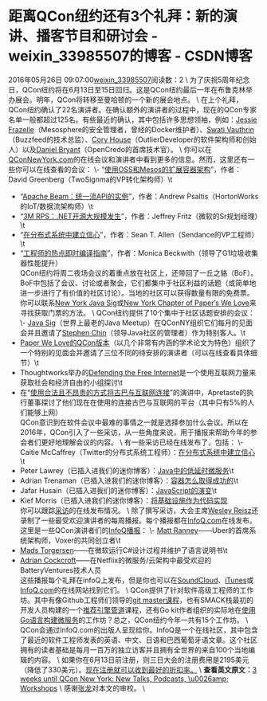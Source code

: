# 距离QCon纽约还有3个礼拜：新的演讲、播客节目和研讨会 - weixin_33985507的博客 - CSDN博客
2016年05月26日 09:07:00[weixin_33985507](https://me.csdn.net/weixin_33985507)阅读数：2
\\
为了庆祝5周年纪念日，QCon纽约将在6月13日至15日回归。这是QCon纽约最后一年在布鲁克林举办展会。明年，QCon将转移至曼哈顿的一个新的展会地点。
\\
在上个礼拜，QCon纽约确认了22名演讲者。在确认额外的演讲者的过程中，现在的QCon专家名单一般都超过125名。有些最近的确认，其中包括许多思想领袖，例如：[Jessie Frazelle](%5C)（Mesosphere的安全管理者，曾经的Docker维护者）、[Swati Vauthrin](%5C)（Buzzfeed的技术总监）、[Cory House](%5C)（OutlierDeveloper的软件架构师和创始人）以及[Daniel Bryant](%5C)（OpenCredo的首席技术官）。
\\
你可以在[QConNewYork.com](%5C)的在线会议和演讲者中看到更多的信息。然而，这里还有一些你可以在线查看的会议：
\\- “[使用OSS和Mesos的扩展容器架构](%5C)”，作者：David Greenberg（TwoSignma的VP转化架构师）\\t
- “[Apache Beam：统一流API的实例](%5C)”，作者：Andrew Psaltis（HortonWorks的IoT/数据流架构师）\\t
- “[3M RPS：.NET开源大规模发生](%5C)”，作者：Jeffrey Fritz（微软的Sr规划经理）\\t
- “[在分布式系统中建立信心](%5C)”，作者：Sean T. Allen（Sendance的VP工程师）\\t
- “[工程师的热点即时编译指南](%5C)”，作者：Monica Beckwith（领导了G1垃圾收集器性能提升）\
QCon纽约将周二夜场会议的着重点放在社区上，还带回了一丘之貉（BoF）。BoF中包括了会议、讨论或者聚会，它们都集中于社区利益的话题（或简单地进一步进行了有价值的社区讨论）。当地的社区可以获得数量有限的免费票。你可以联系[New York Java Sig](%5C)或[New York Chapter of Paper’s We Love](%5C)来寻找获取门票的方法。
\\
QCon纽约提供了10个集中于社区话题安排的会议：
\\- [Java Sig](%5C)（世界上最老的Java Meetup）在QConNY组织它们每月的见面会并且邀请了[Stephen Chin](%5C)（领导Java社区的管理者）作为特别客人。\\t
- [Paper We Love的QCon版本](%5C)（以几个非常有内涵的学术论文为特色）组织了一个特别的见面会并邀请了三位不同的待安排的演讲者（可以在线查看具体细节）\\t
- Thoughtworks举办的[Defending the Free Internet](%5C)是一个使用互联网力量来获取社会和经济自由的小组探讨\\t
- 在“[使用合法且不昂贵的方式将古巴与互联网连接](%5C)”的演讲中，Apretaste的执行董事探讨了他们现在在使用的连接古巴与互联网的平台（其中只有5%的人们能够上网）\
QCon意识到在软件会议中最难的事情之一就是选择参加什么会议。所以在2016年，QCon引入了一些采访，从一些角度来说，用于播报来帮助今年的参会者们更好地理解会议的内容。
\\
有一些采访已经在线发布了，包括：
\\- Caitie McCaffrey（Twitter的分布式系统工程师）：[在分布式系统中建立信心](%5C)\\t
- Peter Lawrey（已插入进我们的迷你博客）：[Java中的低延时微服务](%5C)\\t
- Adrian Trenaman（已插入进我们的迷你博客）：[容器怎么取得成功的](%5C)\\t
- Jafar Husain（已插入进我们的迷你博客）：[JavaScript的演变](%5C)\\t
- Kief Morris（已插入进我们的迷你博客）：[将基础设施作为代码实现](%5C)\
你可以跟踪[采访](%5C)的在线发布情况。
\\
除了撰写采访，大会主席[Wesley Reisz](%5C)还录制了一些最受欢迎演讲者的每周播报。每个播报都在[InfoQ.com](%5C)在线发布。这里是一些QCon演讲者们的[InfoQ播报](%5C)：
\\- [Matt Ranney](%5C)——Uber的首席系统架构师，Voxer的共同创立者\\t
- [Mads Torgersen](%5C)——在微软运行C#设计过程并维护了语言说明书\\t
- [Adrian Cockcroft](%5C)——在Netflix的微服务/云架构中最受欢迎的BatteryVentures技术人员\
这些播报每个礼拜在infoQ上发布，但是你也可以在[SoundCloud](%5C)、[iTunes](%5C)或[InfoQ.com](%5C)的在线网站找到它们。
\\
QCon提供了针对软件高级工程师的工作坊。其中有像Github工程师们领导的[git master课程](%5C)，也有SMACK栈最初的开发人员构建的一个[推荐引擎管道](%5C)课程，还有Go kit作者组织的实际地在[使用Go语言构建微服务](%5C)的工作坊？总之，QCon纽约今年一共有15个工作坊。
\\
QCon会通过InfoQ.com的出版人呈现给你。InfoQ是一个在线社区，其中包含了最近的软件工程师发表的英语、中文、日语和巴西葡萄牙语文章。这个社区拥有的读者基础是每月一百万的独立访客并且拥有全世界的来自100个当地编辑的内容。
\\
如果你在6月13日前注册，则三日大会的注册费用是2195美元（降低了330美元）。[现在注册就可以收到最好的折扣率。](%5C)
\\
**查看英文原文：**[3 weeks until QCon New York: New Talks, Podcasts, \u0026amp; Workshops](%5C)
\\
感谢[张龙](%5C)对本文的审校。
\\
